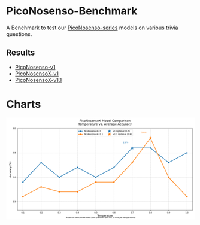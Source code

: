 # PicoNosenso-Benchmark
A Benchmark to test our [PicoNosenso-series](https://huggingface.co/collections/Lominub44/piconosenso-687d642eb702c7fa566bbdb5) models on various trivia questions.

## Results
- [PicoNosenso-v1](PicoNosenso-v1_results.md)
- [PicoNosensoX-v1](PicoNosensoX-v1_results.md)
- [PicoNosensoX-v1.1](PicoNosensoX-v1.1_results.md)

# Charts
![PiconosensoX-v1 vs. PicoNosensoX-v1.1](img/Figure_1.png)
